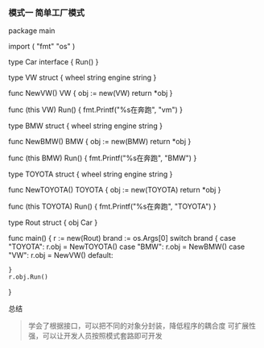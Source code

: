 ### 模式一 简单工厂模式

package main

import (
	"fmt"
	"os"
)

type Car interface {
	Run()
}

type VW struct {
	wheel  string
	engine string
}

func NewVW() VW {
	obj := new(VW)
	return *obj
}

func (this VW) Run() {
	fmt.Printf("%s在奔跑", "vm")
}

type BMW struct {
	wheel  string
	engine string
}

func NewBMW() BMW {
	obj := new(BMW)
	return *obj
}

func (this BMW) Run() {
	fmt.Printf("%s在奔跑", "BMW")
}

type TOYOTA struct {
	wheel  string
	engine string
}

func NewTOYOTA() TOYOTA {
	obj := new(TOYOTA)
	return *obj
}

func (this TOYOTA) Run() {
	fmt.Printf("%s在奔跑", "TOYOTA")
}

type Rout struct {
	obj Car
}

func main() {
	r := new(Rout)
	brand := os.Args[0]
	switch brand {
	case "TOYOTA":
		r.obj = NewTOYOTA()
	case "BMW":
		r.obj = NewBMW()
	case "VW":
		r.obj = NewVW()
	default:

	}
	r.obj.Run()
}

总结

>学会了根据接口，可以把不同的对象分封装，降低程序的耦合度
>可扩展性强，可以让开发人员按照模式套路即可开发
